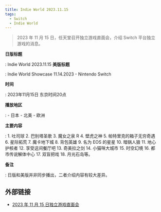 ```yaml
---
title: Indie World 2023.11.15
tags:
  - Switch
  - Indie World
---
```


> 2023 年 11 月 15 日，任天堂召开独立游戏直面会，介绍 Switch 平台独立游戏的消息。

**日版标题**

:	Indie World 2023.11.15
**美版标题**

:	Indie World Showcase 11.14.2023 - Nintendo Switch

**时间**

:	2023年11月15日 东京时间20点

**播放地区**

:	- 日本
	- 北美
  	- 欧洲

**主要内容**

:	1. 吐司球
	2. 巴别塔圣歌
	3. 魔女之泉 R
	4. 壁虎之神
	5. 帕特里克的箱子无穷奇遇
	6. 星际拓荒
	7. 魔卡地下城
	8. 背包英雄
	9. 名为 EOS 的星星
	10. 暗锅人狼
	11. 地心护核者
	12. 享受这间餐厅吧
	13. 奇美拉之剑
	14. 小猫咪大城市
	15. 时空幻境
	16. 都市传说解体中心
	17. 双盲把戏
	18. 月光石岛等。

**备注**

:	日版和美版并非同步播出，二者介绍内容有较大差异。

## 外部链接

- [2023 年 11 月 15 日独立游戏直面会](https://www.bilibili.com/video/BV1nb4y1g7Rj/)
